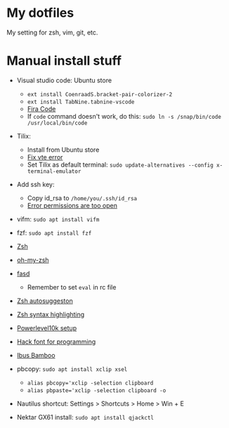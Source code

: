 # My dotfiles

My setting for zsh, vim, git, etc.

# Manual install stuff

* Visual studio code: Ubuntu store
  * `ext install CoenraadS.bracket-pair-colorizer-2` 
  * `ext install TabNine.tabnine-vscode`
  * [Fira Code](https://github.com/tonsky/FiraCode/wiki/VS-Code-Instructions)
  * If `code` command doesn't work, do this: `sudo ln -s /snap/bin/code /usr/local/bin/code`

* Tilix:
  * Install from Ubuntu store
  * [Fix vte error](https://gnunn1.github.io/tilix-web/manual/vteconfig/)
  * Set Tilix as default terminal: `sudo update-alternatives --config x-terminal-emulator`

* Add ssh key:
  * Copy id_rsa to `/home/you/.ssh/id_rsa`
  * [Error permissions are too open](https://stackoverflow.com/questions/9270734/ssh-permissions-are-too-open-error)

* vifm: `sudo apt install vifm`
* fzf: `sudo apt install fzf`

* [Zsh](https://github.com/ohmyzsh/ohmyzsh/wiki/Installing-ZSH)
* [oh-my-zsh](https://github.com/ohmyzsh/ohmyzsh)
* [fasd](https://github.com/clvv/fasd/wiki/Installing-via-Package-Managers#debian--ubuntu)
  * Remember to set `eval` in rc file
* [Zsh autosuggeston](https://github.com/zsh-users/zsh-autosuggestions/blob/master/INSTALL.md#oh-my-zsh)
* [Zsh syntax highlighting](https://github.com/zsh-users/zsh-syntax-highlighting/blob/master/INSTALL.md#oh-my-zsh)
* [Powerlevel10k setup](https://github.com/romkatv/powerlevel10k#oh-my-zsh)
* [Hack font for programming](https://sourcefoundry.org/hack/)
* [Ibus Bamboo](https://github.com/BambooEngine/ibus-bamboo#ubuntu-v%C3%A0-c%C3%A1c-distro-t%C6%B0%C6%A1ng-t%E1%BB%B1)

* pbcopy: `sudo apt install xclip xsel`
  * `alias pbcopy='xclip -selection clipboard`
  * `alias pbpaste='xclip -selection clipboard -o`

* Nautilus shortcut: Settings > Shortcuts > Home > Win + E

* Nektar GX61 install: `sudo apt install qjackctl`
